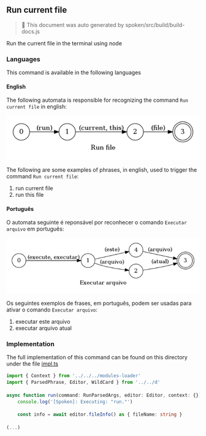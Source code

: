 ## Run current file

> 🤖 This document was auto generated by spoken/src/build/build-docs.js

Run the current file in the terminal using node

### Languages

This command is available in the following languages

#### English

The following automata is responsible for recognizing the command `Run current file` in english:

![English](phrase_en-US.png)

The following are some examples of phrases, in english, used to trigger the command `Run current file`:

1. run current file
2. run this file

#### Português

O automata seguinte é reponsável por reconhecer o comando `Executar arquivo` em português:

![Português](phrase_pt-BR.png)

Os seguintes exemplos de frases, em português, podem ser usadas para ativar o comando `Executar arquivo`:

1. executar este arquivo
2. executar arquivo atual

### Implementation

The full implementation of this command can be found on this directory under the file [impl.ts](impl.ts)

```typescript
import { Context } from '../../../modules-loader'
import { ParsedPhrase, Editor, WildCard } from '../../d'

async function run(command: RunParsedArgs, editor: Editor, context: {}) {
    console.log('[Spoken]: Executing: "run."')

    const info = await editor.fileInfo() as { fileName: string }

(...)
```